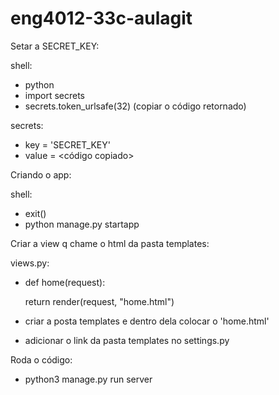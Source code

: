# eng4012-33c-aulagit
Setar a SECRET_KEY:

shell:
 - python
 - import secrets
 - secrets.token_urlsafe(32)
 (copiar o código retornado)

secrets:
 - key = 'SECRET_KEY'
 - value = <código copiado>

Criando o app:

shell: 
 - exit()
 - python manage.py startapp <nomedoapp>

Criar a view q chame o html da pasta templates:
 
views.py:
 - def home(request):
 
     return render(request, "home.html")
 - criar a posta templates e dentro dela colocar o 'home.html'
 - adicionar o link da pasta templates no settings.py

Roda o código:
 - python3 manage.py run server

